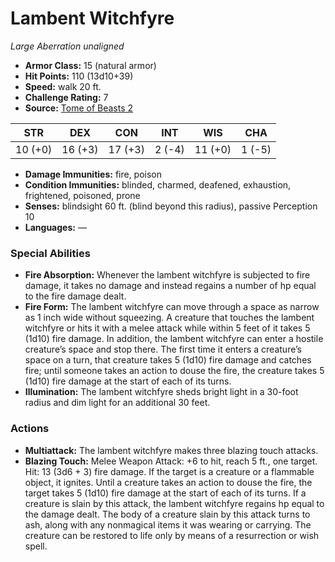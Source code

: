 # Lambent Witchfyre

*Large* *Aberration* *unaligned*

- **Armor Class:** 15 (natural armor)
- **Hit Points:** 110 (13d10+39)
- **Speed:** walk 20 ft.
- **Challenge Rating:** 7
- **Source:** [Tome of Beasts 2](https://koboldpress.com/kpstore/product/tome-of-beasts-2-for-5th-edition/)

| STR | DEX | CON | INT | WIS | CHA |
| --- | --- | --- | --- | --- | --- |
| 10 (+0) | 16 (+3) | 17 (+3) | 2 (-4) | 11 (+0) | 1 (-5) |

- **Damage Immunities:** fire, poison
- **Condition Immunities:** blinded, charmed, deafened, exhaustion, frightened, poisoned, prone
- **Senses:** blindsight 60 ft. (blind beyond this radius), passive Perception 10
- **Languages:** —
### Special Abilities
- **Fire Absorption:** Whenever the lambent witchfyre is subjected to fire damage, it takes no damage and instead regains a number of hp equal to the fire damage dealt.
- **Fire Form:** The lambent witchfyre can move through a space as narrow as 1 inch wide without squeezing. A creature that touches the lambent witchfyre or hits it with a melee attack while within 5 feet of it takes 5 (1d10) fire damage. In addition, the lambent witchfyre can enter a hostile creature’s space and stop there. The first time it enters a creature’s space on a turn, that creature takes 5 (1d10) fire damage and catches fire; until someone takes an action to douse the fire, the creature takes 5 (1d10) fire damage at the start of each of its turns.
- **Illumination:** The lambent witchfyre sheds bright light in a 30-foot radius and dim light for an additional 30 feet.
### Actions
- **Multiattack:** The lambent witchfyre makes three blazing touch attacks.
- **Blazing Touch:** Melee Weapon Attack: +6 to hit, reach 5 ft., one target. Hit: 13 (3d6 + 3) fire damage. If the target is a creature or a flammable object, it ignites. Until a creature takes an action to douse the fire, the target takes 5 (1d10) fire damage at the start of each of its turns. If a creature is slain by this attack, the lambent witchfyre regains hp equal to the damage dealt. The body of a creature slain by this attack turns to ash, along with any nonmagical items it was wearing or carrying. The creature can be restored to life only by means of a resurrection or wish spell.
